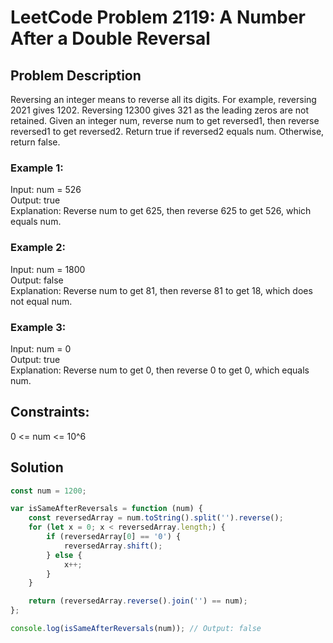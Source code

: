# LeetCode Problem 2119: A Number After a Double Reversal

## Problem Description

Reversing an integer means to reverse all its digits. For example, reversing 2021 gives 1202. Reversing 12300 gives 321 as the leading zeros are not retained. Given an integer num, reverse num to get reversed1, then reverse reversed1 to get reversed2. Return true if reversed2 equals num. Otherwise, return false.

### Example 1:

Input: num = 526  
Output: true  
Explanation: Reverse num to get 625, then reverse 625 to get 526, which equals num.

### Example 2:

Input: num = 1800  
Output: false  
Explanation: Reverse num to get 81, then reverse 81 to get 18, which does not equal num.

### Example 3:

Input: num = 0  
Output: true  
Explanation: Reverse num to get 0, then reverse 0 to get 0, which equals num.

## Constraints:

0 <= num <= 10^6

## Solution

```javascript
const num = 1200;

var isSameAfterReversals = function (num) {
    const reversedArray = num.toString().split('').reverse();
    for (let x = 0; x < reversedArray.length;) {
        if (reversedArray[0] == '0') {
            reversedArray.shift();
        } else {
            x++;
        }
    }

    return (reversedArray.reverse().join('') == num);
};

console.log(isSameAfterReversals(num)); // Output: false
